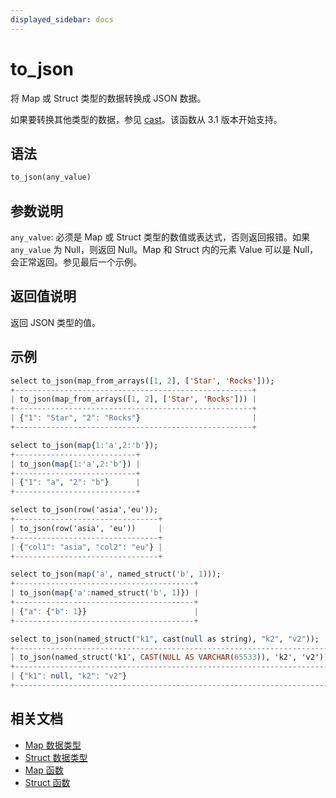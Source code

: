 ```yaml
---
displayed_sidebar: docs
---
```


# to_json



将 Map 或 Struct 类型的数据转换成 JSON 数据。

如果要转换其他类型的数据，参见 [cast](./cast.md)。该函数从 3.1 版本开始支持。

## 语法

```Haskell
to_json(any_value)
```

## 参数说明

`any_value`: 必须是 Map 或 Struct 类型的数值或表达式，否则返回报错。如果 `any_value` 为 Null，则返回 Null。Map 和 Struct 内的元素 Value 可以是 Null，会正常返回。参见最后一个示例。

## 返回值说明

返回 JSON 类型的值。

## 示例

```Haskell
select to_json(map_from_arrays([1, 2], ['Star', 'Rocks']));
+-----------------------------------------------------+
| to_json(map_from_arrays([1, 2], ['Star', 'Rocks'])) |
+-----------------------------------------------------+
| {"1": "Star", "2": "Rocks"}                         |
+-----------------------------------------------------+

select to_json(map{1:'a',2:'b'});
+---------------------------+
| to_json(map{1:'a',2:'b'}) |
+---------------------------+
| {"1": "a", "2": "b"}      |
+---------------------------+

select to_json(row('asia','eu'));
+--------------------------------+
| to_json(row('asia', 'eu'))     |
+--------------------------------+
| {"col1": "asia", "col2": "eu"} |
+--------------------------------+

select to_json(map('a', named_struct('b', 1)));
+----------------------------------------+
| to_json(map{'a':named_struct('b', 1)}) |
+----------------------------------------+
| {"a": {"b": 1}}                        |
+----------------------------------------+

select to_json(named_struct("k1", cast(null as string), "k2", "v2"));
+-----------------------------------------------------------------------+
| to_json(named_struct('k1', CAST(NULL AS VARCHAR(65533)), 'k2', 'v2')) |
+-----------------------------------------------------------------------+
| {"k1": null, "k2": "v2"}                                              |
+-----------------------------------------------------------------------+
```

## 相关文档

- [Map 数据类型](../../../data-types/semi_structured/Map.md)
- [Struct 数据类型](../../../data-types/semi_structured/STRUCT.md)
- [Map 函数](../../function-list.md#map-函数)
- [Struct 函数](../../function-list.md#struct-函数)
